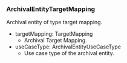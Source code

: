 ### ArchivalEntityTargetMapping
Archival entity of type target mapping.

- targetMapping: TargetMapping
  - Archival Target Mapping.
- useCaseType: ArchivalEntityUseCaseType
  - Use case type of the archival entity.
